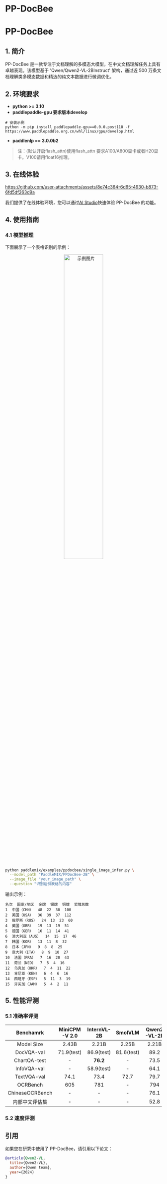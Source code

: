 # PP-DocBee


# PP-DocBee

## 1. 简介

PP-DocBee 是一款专注于文档理解的多模态大模型，在中文文档理解任务上具有卓越表现。该模型基于 'Qwen/Qwen2-VL-2BInstruct' 架构，通过近 500 万条文档理解类多模态数据和精选的纯文本数据进行微调优化。

## 2. 环境要求
- **python >= 3.10**
- **paddlepaddle-gpu 要求版本develop**
```
# 安装示例
python -m pip install paddlepaddle-gpu==0.0.0.post118 -f https://www.paddlepaddle.org.cn/whl/linux/gpu/develop.html
```

- **paddlenlp == 3.0.0b2**

> 注：(默认开启flash_attn)使用flash_attn 要求A100/A800显卡或者H20显卡。V100请用float16推理。


## 3. 在线体验
https://github.com/user-attachments/assets/8e74c364-6d65-4930-b873-6fd5df263d9a


我们提供了在线体验环境，您可以通过[AI Studio](https://aistudio.baidu.com/application/detail/60135)快速体验 PP-DocBee 的功能。

## 4. 使用指南

### 4.1 模型推理

下面展示了一个表格识别的示例：

<p align="center">
  <img src="https://github.com/user-attachments/assets/6a03a848-c396-4b2f-a7f3-47ff1441c750" width="50%" alt="示例图片"/>
</p>

```bash
python paddlemix/examples/ppdocbee/single_image_infer.py \
  --model_path "PaddleMIX/PPDocBee-2B" \
  --image_file "your_image_path" \
  --question "识别这份表格的内容"
```

输出示例：
```
名次  国家/地区  金牌  银牌  铜牌  奖牌总数
1  中国（CHN）  48  22  30  100
2  美国（USA）  36  39  37  112
3  俄罗斯（RUS）  24  13  23  60
4  英国（GBR）  19  13  19  51
5  德国（GER）  16  11  14  41
6  澳大利亚（AUS）  14  15  17  46
7  韩国（KOR）  13  11  8  32
8  日本（JPN）  9  8  8  25
9  意大利（ITA）  8  9  10  27
10  法国（FRA）  7  16  20  43
11  荷兰（NED）  7  5  4  16
12  乌克兰（UKR）  7  4  11  22
13  肯尼亚（KEN）  6  4  6  16
14  西班牙（ESP）  5  11  3  19
15  牙买加（JAM）  5  4  2  11
```

## 5. 性能评测

### 5.1 准确率评测


| Benchamrk       | MiniCPM-V 2.0 | InternVL-2B |  SmolVLM  | Qwen2-VL-2B | **PP-DocBee** |
| :-------------: | :--------: | :---------: | :---------: |:---------: | :-----------: |
| Model Size        | 2.43B     |   2.21B       | 2.25B      | 2.21B      | 2.21B          |
| DocVQA-val      | 71.9(test)| 86.9(test)    |  81.6(test)|   89.2     |   **90.1**     |
| ChartQA-test    | -         | **76.2**      |    -       |    73.5       |   74.6         |
| InfoVQA-val     | -         | 58.9(test)    |    -       |    64.1       |   **65.4**     |
| TextVQA-val     | 74.1      | 73.4          |    72.7    |    79.7       |   **81.2**     |
| OCRBench        | 605       | 781           |    -       |    794        |   **828**      |
| ChineseOCRBench | -         | -             |    -        |    76.1       |   **80.2**      |
| 内部中文评估集    | -         | -             |    -        |     52.8       |   **60.3**      |



### 5.2 速度评测



## 引用

如果您在研究中使用了 PP-DocBee，请引用以下论文：

```BibTeX
@article{Qwen2-VL,
  title={Qwen2-VL},
  author={Qwen team},
  year={2024}
}
```
